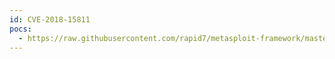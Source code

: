 ```yaml
---
id: CVE-2018-15811
pocs:
  - https://raw.githubusercontent.com/rapid7/metasploit-framework/master/modules/exploits/windows/http/dnn_cookie_deserialization_rce.rb
---
```

